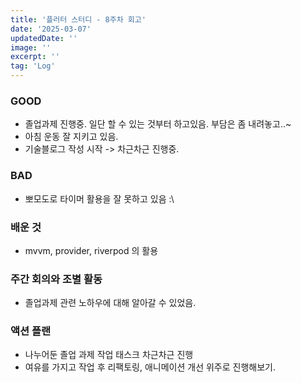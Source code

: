```yaml
---
title: '플러터 스터디 - 8주차 회고'
date: '2025-03-07'
updatedDate: ''
image: ''
excerpt: ''
tag: 'Log'
---
```


### **GOOD**

- 졸업과제 진행중. 일단 할 수 있는 것부터 하고있음. 부담은 좀 내려놓고..~
- 아침 운동 잘 지키고 있음.
- 기술블로그 작성 시작 -> 차근차근 진행중.

### **BAD**

- 뽀모도로 타이머 활용을 잘 못하고 있음 :\

### **배운 것**

- mvvm, provider, riverpod 의 활용

### **주간 회의와 조별 활동**

- 졸업과제 관련 노하우에 대해 알아갈 수 있었음.

### **액션 플랜**

- 나누어둔 졸업 과제 작업 태스크 차근차근 진행
- 여유를 가지고 작업 후 리팩토링, 애니메이션 개선 위주로 진행해보기.
